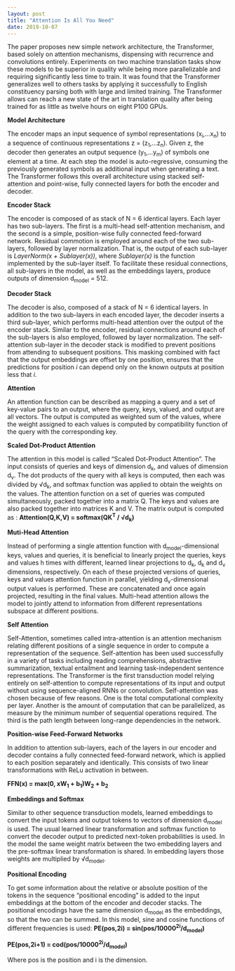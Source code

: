 ```yaml
---
layout: post
title: "Attention Is All You Need"
date: 2019-10-07
---
```


The paper proposes new simple network architecture, the Transformer, based solely on attention mechanisms, dispensing with recurrence and convolutions entirely. Experiments on two machine translation tasks show these models to be superior in quality while being more parallelizable and requiring significantly less time to train. It was found that the Transformer generalizes well to others tasks by applying it successfully to English constituency parsing both with large and limited training. The Transformer allows can reach a new state of the art in translation quality after being trained for as little as twelve hours on eight P100 GPUs.

**Model Architecture**

The encoder maps an input sequence of symbol representations (x<sub>i</sub>,…x<sub>n</sub>) to a sequence of continuous representations z = (z<sub>1</sub>,…z<sub>n</sub>). Given z, the decoder then generates an output sequence (y<sub>1</sub>,…y<sub>m</sub>) of symbols one element at a time. At each step the model is auto-regressive, consuming the previously generated symbols as additional input when generating a text.
The Transformer follows this overall architecture using stacked self-attention and point-wise, fully connected layers for both the encoder and decoder.

**Encoder Stack**

The encoder is composed of as stack of N = 6 identical layers. Each layer has two sub-layers. The first is a multi-head self-attention mechanism, and the second is a simple, position-wise fully connected feed-forward network. Residual commotion is employed around each of the two sub-layers, followed by layer normalization. That is, the output of each sub-layer is _LayerNorm(x + Sublayer(x))_, where _Sublayer(x)_ is the function implemented by the sub-layer itself. To facilitate these residual connections, all sub-layers in the model, as well as the embeddings layers, produce outputs of dimension d<sub>model</sub> = 512.

**Decoder Stack**

The decoder is also, composed of a stack of N = 6 identical layers. In addition to the two sub-layers in each encoded layer, the decoder inserts a third sub-layer, which performs multi-head attention over the output of the encoder stack. Similar to the encoder, residual connections around each of the sub-layers is also employed, followed by layer normalization. The self-attention sub-layer in the decoder stack is modified to prevent positions from attending to subsequent positions. This masking combined with fact that the output embeddings are offset by one position, ensures that the predictions for position _i_ can depend only on the known outputs at position less that _i_.

**Attention**

An attention function can be described as mapping a query and a set of key-value pairs to an output, where the query, keys, valued, and output are all vectors. The output is computed as weighted sum of the values, where the weight assigned to each values is computed by compatibility function of the query with the corresponding key.

**Scaled Dot-Product Attention**

The attention in this model is called “Scaled Dot-Product Attention”. The input consists of queries and keys of dimension d<sub>k</sub>, and values of dimension d<sub>v</sub>. The dot products of the query with all keys is computed, then each was divided by √d<sub>k</sub>, and softmax function was applied to obtain the weights on the values.
The attention function on a set of queries was computed simultaneously, packed together into a matrix Q. The keys and values are also packed together into matrices K and V. The matrix output is computed as :
**Attention(Q,K,V) = softmax(QK<sup>T</sup> / √d<sub>k</sub>)**

**Muti-Head Attention**

Instead of performing a single attention function with d<sub>model</sub>-dimensional keys, values and queries, it is beneficial to linearly project the queries, keys and values h times with different, learned linear projections to d<sub>k</sub>, d<sub>k</sub> and d<sub>v</sub> dimensions, respectively. On each of these projected versions of queries, keys and values attention function in parallel, yielding d<sub>v</sub>-dimensional output values is performed. These are concatenated and once again projected, resulting in the final values. 
Multi-head attention allows the model to jointly attend to information from different representations subspace at different positions.

**Self Attention**

Self-Attention, sometimes called intra-attention is an attention mechanism relating different positions of a single sequence in order to compute a representation of the sequence. Self-attention has been used successfully in a variety of tasks including reading comprehensions, abstractive summarization, textual entailment and learning task-independent sentence representations. The Transformer is the first transduction model relying entirely on self-attention to compute representations of its input and output without using sequence-aligned RNNs or convolution. Self-attention was chosen because of few reasons. One is the total computational complexity per layer. Another is the amount of computation that can be parallelized, as measure by the minimum number of sequential operations required. The third is the path length between long-range dependencies in the network.

**Position-wise Feed-Forward Networks**

In addition to attention sub-layers, each of the layers in our encoder and decoder contains a fully connected feed-forward network, which is applied to each position separately and identically. This consists of two linear transformations with ReLu activation in between.


**FFN(x) = max(0, xW<sub>1</sub> + b<sub>1</sub>)W<sub>2</sub> + b<sub>2</sub>**

**Embeddings and Softmax**

Similar to other sequence transduction models, learned embeddings to convert the input tokens and output tokens to vectors of dimension d<sub>model</sub> is used. The usual learned linear transformation and softmax function to convert the decoder output to predicted next-token probabilities is used. In the model the same weight matrix between the two embedding layers and the pre-softmax linear transformation is shared. In embedding layers those weights are multiplied by √d<sub>model</sub>.

**Positional Encoding**

To get some information about the relative or absolute position of the tokens in the sequence “positional encoding” is added to the input embeddings at the bottom of the encoder and decoder stacks. The positional encodings have the same dimension d<sub>model</sub> as the embeddings, so that the two can be summed. In this model, sine and cosine functions of different frequencies is used:
**PE(pos,2i) = sin(pos/10000<sup>2i</sup>/d<sub>model</sub>)**

**PE(pos,2i+1) = cod(pos/10000<sup>2i</sup>/d<sub>model</sub>)**

Where pos is the position and i is the dimension.
